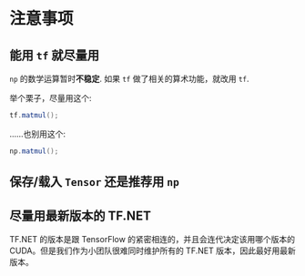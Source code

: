 # 注意事项

## 能用 `tf` 就尽量用

`np` 的数学运算暂时**不稳定**. 如果 `tf` 做了相关的算术功能，就改用 `tf`.

举个栗子，尽量用这个:

```csharp
tf.matmul();
```

……也别用这个:

```csharp
np.matmul();
```

## 保存/载入 `Tensor` 还是推荐用 `np`

## 尽量用最新版本的 TF.NET

TF.NET 的版本是跟 TensorFlow 的紧密相连的，并且会连代决定该用哪个版本的 CUDA。但是我们作为小团队很难同时维护所有的 TF.NET 版本，因此最好用最新版本。
